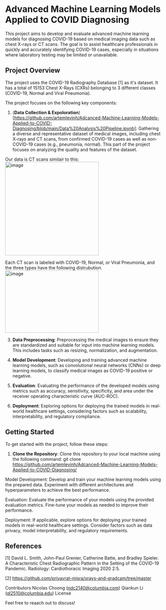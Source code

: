 # Advanced Machine Learning Models Applied to COVID Diagnosing

This project aims to develop and evaluate advanced machine learning models for diagnosing COVID-19 based on medical imaging data such as chest X-rays or CT scans. The goal is to assist healthcare professionals in quickly and accurately identifying COVID-19 cases, especially in situations where laboratory testing may be limited or unavailable.

## Project Overview

The project uses the COVID-19 Radiography Database [1] as it's dataset. It has a total of 15153 Chest X-Rays (CXRs) belonging to 3 different classes (COVID-19,  Normal and Viral Pneumonia).

The project focuses on the following key components:

1. (**Data Collection & Expoloration**)[https://github.com/artemlevinh/Adcanced-Machine-Learning-Models-Applied-to-COVID-Diagnosing/blob/main/Data%20Analysis%20Pipeline.ipynb]: Gathering a diverse and representative dataset of medical images, including chest X-rays and CT scans, from confirmed COVID-19 cases as well as non-COVID-19 cases (e.g., pneumonia, normal). This part of the project focuses on analyzing the quality and features of the dataset.

Our data is CT scans similair to this:<img src="https://github.com/artemlevinh/Adcanced-Machine-Learning-Models-Applied-to-COVID-Diagnosing/raw/master/assets/88550828/cb9ea00b-34da-4c15-ac1d-5024efc94ae3.jpg" alt="image" width="300" height="300">


Each CT scan is labeled with COVID-19,  Normal, or Viral Pneumonia, and the three types have the following distrubution.
<img src="https://github.com/artemlevinh/Adcanced-Machine-Learning-Models-Applied-to-COVID-Diagnosing/assets/88550828/6edbc636-32f6-43e4-ac41-93bfe4c5f0d3" alt="image" width="300" height="200">



3. **Data Preprocessing**: Preprocessing the medical images to ensure they are standardized and suitable for input into machine learning models. This includes tasks such as resizing, normalization, and augmentation.

4. **Model Development**: Developing and training advanced machine learning models, such as convolutional neural networks (CNNs) or deep learning models, to classify medical images as COVID-19 positive or negative.

5. **Evaluation**: Evaluating the performance of the developed models using metrics such as accuracy, sensitivity, specificity, and area under the receiver operating characteristic curve (AUC-ROC).

6. **Deployment**: Exploring options for deploying the trained models in real-world healthcare settings, considering factors such as scalability, interpretability, and regulatory compliance.

## Getting Started

To get started with the project, follow these steps:

1. **Clone the Repository**: Clone this repository to your local machine using the following command: git clone https://github.com/artemlevinh/Adcanced-Machine-Learning-Models-Applied-to-COVID-Diagnosing/



Model Development: Develop and train your machine learning models using the prepared data. Experiment with different architectures and hyperparameters to achieve the best performance.

Evaluation: Evaluate the performance of your models using the provided evaluation metrics. Fine-tune your models as needed to improve their performance.

Deployment: If applicable, explore options for deploying your trained models in real-world healthcare settings. Consider factors such as data privacy, model interpretability, and regulatory requirements.

## References 

[1] David L. Smith, John-Paul Grenier, Catherine Batte, and Bradley Spieler. A Characteristic Chest Radiographic Pattern in the Setting of the COVID-19 Pandemic. Radiology: Cardiothoracic Imaging 2020 2:5.

[2] https://github.com/priyavrat-misra/xrays-and-gradcam/tree/master

Contributors
Nicolas Choong (ndc2140@columbia.com)
Qiankun Li (ql2510@columbia.edu)
License

Feel free to reaach out to discuss!
